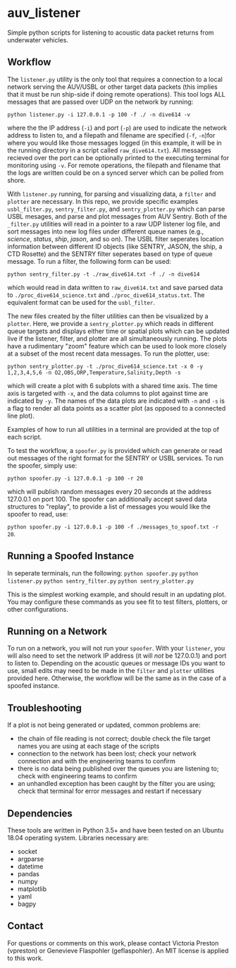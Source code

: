 # auv_listener
Simple python scripts for listening to acoustic data packet returns from underwater vehicles.

## Workflow
The `listener.py` utility is the only tool that requires a connection to a local network serving the AUV/USBL or other target data packets (this implies that it must be run ship-side if doing remote operations). This tool logs ALL messages that are passed over UDP on the network by running:

```python listener.py -i 127.0.0.1 -p 100 -f ./ -n dive614 -v```

where the the IP address (`-i`) and port (`-p`) are used to indicate the network address to listen to, and a filepath and filename are specified (`-f`, `-n`)for where you would like those messages logged (in this example, it will be in the running directory in a script called `raw_dive614.txt`). All messages recieved over the port can be optionally printed to the executing terminal for monitoring using `-v`. For remote operations, the filepath and filename that the logs are written could be on a synced server which can be polled from shore.

With `listener.py` running, for parsing and visualizing data, a `filter` and `plotter` are necessary. In this repo, we provide specific examples `usbl_filter.py`, `sentry_filter.py`, and `sentry_plotter.py` which can parse USBL mesages, and parse and plot messages from AUV Sentry. Both of the `_filter.py` utilities will read in a pointer to a raw UDP listener log file, and sort messages into new log files under different queue names (e.g., *science*, *status*, *ship*, *jason*, and so on). The USBL filter seperates location information between different ID objects (like SENTRY, JASON, the ship, a CTD Rosette) and the SENTRY filter seperates based on type of queue message. To run a filter, the following form can be used:

```python sentry_filter.py -t ./raw_dive614.txt -f ./ -n dive614```

which would read in data written to `raw_dive614.txt` and save parsed data to `./proc_dive614_science.txt` and `./proc_dive614_status.txt`. The equivalent format can be used for the `usbl_filter`.

The new files created by the filter utilities can then be visualized by a `plotter`. Here, we provide a `sentry_plotter.py` which reads in different queue targets and displays either time or spatial plots which can be updated live if the listener, filter, and plotter are all simultaneously running. The plots have a rudimentary "zoom" feature which can be used to look more closely at a subset of the most recent data messages. To run the plotter, use:

```python sentry_plotter.py -t ./proc_dive614_science.txt -x 0 -y 1,2,3,4,5,6 -n O2,OBS,ORP,Temperature,Salinity,Depth -s```

which will create a plot with 6 subplots with a shared time axis. The time axis is targeted with `-x`, and the data columns to plot against time are indicated by `-y`. The names of the data plots are indicated with `-n` and `-s` is a flag to render all data points as a scatter plot (as opposed to a connected line plot).

Examples of how to run all utilities in a terminal are provided at the top of each script.

To test the workflow, a `spoofer.py` is provided which can generate or read out messages of the right format for the SENTRY or USBL services. To run the spoofer, simply use:

```python spoofer.py -i 127.0.0.1 -p 100 -r 20```

which will publish random messages every 20 seconds at the address 127.0.0.1 on port 100. The spoofer can additionally accept saved data structures to "replay", to provide a list of messages you would like the spoofer to read, use:

```python spoofer.py -i 127.0.0.1 -p 100 -f ./messages_to_spoof.txt -r 20```.

## Running a Spoofed Instance
In seperate terminals, run the following:
```python spoofer.py```
```python listener.py```
```python sentry_filter.py```
```python sentry_plotter.py```

This is the simplest working example, and should result in an updating plot. You may configure these commands as you see fit to test filters, plotters, or other configurations.

## Running on a Network
To run on a network, you will not run your `spoofer`. With your `listener`, you will also need to set the network IP address (it will *not* be 127.0.0.1) and port to listen to. Depending on the acoustic queues or message IDs you want to use, small edits may need to be made in the `filter` and `plotter` utilities provided here. Otherwise, the workflow will be the same as in the case of a spoofed instance.

## Troubleshooting
If a plot is not being generated or updated, common problems are:
- the chain of file reading is not correct; double check the file target names you are using at each stage of the scripts
- connection to the network has been lost; check your network connection and with the engineering teams to confirm
- there is no data being published over the queues you are listening to; check with engineering teams to confirm
- an unhandled exception has been caught by the filter you are using; check that terminal for error messages and restart if necessary

## Dependencies
These tools are written in Python 3.5+ and have been tested on an Ubuntu 18.04 operating system. Libraries necessary are:
* socket
* argparse
* datetime
* pandas
* numpy
* matplotlib
* yaml
* bagpy

## Contact
For questions or comments on this work, please contact Victoria Preston (vpreston) or Genevieve Flaspohler (geflaspohler). An MIT license is applied to this work.
